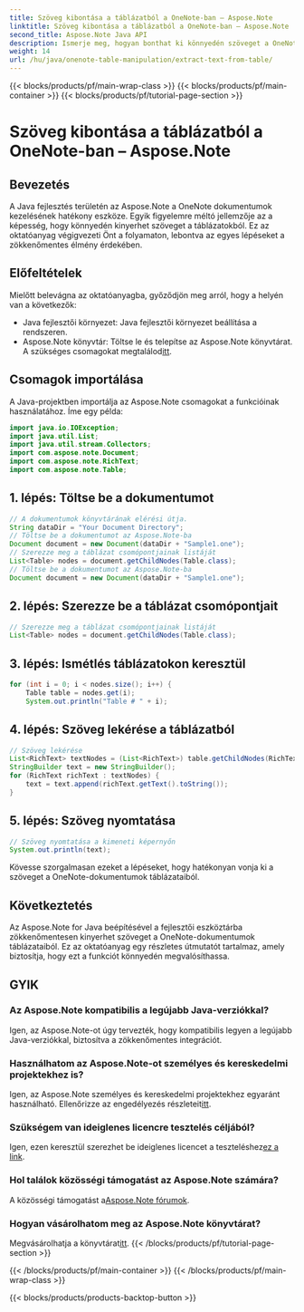 ```yaml
---
title: Szöveg kibontása a táblázatból a OneNote-ban – Aspose.Note
linktitle: Szöveg kibontása a táblázatból a OneNote-ban – Aspose.Note
second_title: Aspose.Note Java API
description: Ismerje meg, hogyan bonthat ki könnyedén szöveget a OneNote táblázataiból az Aspose.Note for Java segítségével. Kövesse lépésenkénti útmutatónkat a zökkenőmentes integráció érdekében.
weight: 14
url: /hu/java/onenote-table-manipulation/extract-text-from-table/
---
```


{{< blocks/products/pf/main-wrap-class >}}
{{< blocks/products/pf/main-container >}}
{{< blocks/products/pf/tutorial-page-section >}}

# Szöveg kibontása a táblázatból a OneNote-ban – Aspose.Note

## Bevezetés
A Java fejlesztés területén az Aspose.Note a OneNote dokumentumok kezelésének hatékony eszköze. Egyik figyelemre méltó jellemzője az a képesség, hogy könnyedén kinyerhet szöveget a táblázatokból. Ez az oktatóanyag végigvezeti Önt a folyamaton, lebontva az egyes lépéseket a zökkenőmentes élmény érdekében.
## Előfeltételek
Mielőtt belevágna az oktatóanyagba, győződjön meg arról, hogy a helyén van a következők:
- Java fejlesztői környezet: Java fejlesztői környezet beállítása a rendszeren.
-  Aspose.Note könyvtár: Töltse le és telepítse az Aspose.Note könyvtárat. A szükséges csomagokat megtalálod[itt](https://releases.aspose.com/note/java/).
## Csomagok importálása
A Java-projektben importálja az Aspose.Note csomagokat a funkcióinak használatához. Íme egy példa:
```java
import java.io.IOException;
import java.util.List;
import java.util.stream.Collectors;
import com.aspose.note.Document;
import com.aspose.note.RichText;
import com.aspose.note.Table;
```
## 1. lépés: Töltse be a dokumentumot
```java
// A dokumentumok könyvtárának elérési útja.
String dataDir = "Your Document Directory";
// Töltse be a dokumentumot az Aspose.Note-ba
Document document = new Document(dataDir + "Sample1.one");
// Szerezze meg a táblázat csomópontjainak listáját
List<Table> nodes = document.getChildNodes(Table.class);
// Töltse be a dokumentumot az Aspose.Note-ba
Document document = new Document(dataDir + "Sample1.one");
```
## 2. lépés: Szerezze be a táblázat csomópontjait
```java
// Szerezze meg a táblázat csomópontjainak listáját
List<Table> nodes = document.getChildNodes(Table.class);
```
## 3. lépés: Ismétlés táblázatokon keresztül
```java
for (int i = 0; i < nodes.size(); i++) {
    Table table = nodes.get(i);
    System.out.println("Table # " + i);
```
## 4. lépés: Szöveg lekérése a táblázatból
```java
// Szöveg lekérése
List<RichText> textNodes = (List<RichText>) table.getChildNodes(RichText.class);
StringBuilder text = new StringBuilder();
for (RichText richText : textNodes) {
    text = text.append(richText.getText().toString());
}
```
## 5. lépés: Szöveg nyomtatása
```java
// Szöveg nyomtatása a kimeneti képernyőn
System.out.println(text);
```
Kövesse szorgalmasan ezeket a lépéseket, hogy hatékonyan vonja ki a szöveget a OneNote-dokumentumok táblázataiból.
## Következtetés
Az Aspose.Note for Java beépítésével a fejlesztői eszköztárba zökkenőmentesen kinyerhet szöveget a OneNote-dokumentumok táblázataiból. Ez az oktatóanyag egy részletes útmutatót tartalmaz, amely biztosítja, hogy ezt a funkciót könnyedén megvalósíthassa.
## GYIK
### Az Aspose.Note kompatibilis a legújabb Java-verziókkal?
Igen, az Aspose.Note-ot úgy tervezték, hogy kompatibilis legyen a legújabb Java-verziókkal, biztosítva a zökkenőmentes integrációt.
### Használhatom az Aspose.Note-ot személyes és kereskedelmi projektekhez is?
 Igen, az Aspose.Note személyes és kereskedelmi projektekhez egyaránt használható. Ellenőrizze az engedélyezés részleteit[itt](https://purchase.aspose.com/buy).
### Szükségem van ideiglenes licencre tesztelés céljából?
 Igen, ezen keresztül szerezhet be ideiglenes licencet a teszteléshez[ez a link](https://purchase.aspose.com/temporary-license/).
### Hol találok közösségi támogatást az Aspose.Note számára?
 A közösségi támogatást a[Aspose.Note fórumok](https://forum.aspose.com/c/note/28).
### Hogyan vásárolhatom meg az Aspose.Note könyvtárat?
 Megvásárolhatja a könyvtárat[itt](https://purchase.aspose.com/buy).
{{< /blocks/products/pf/tutorial-page-section >}}

{{< /blocks/products/pf/main-container >}}
{{< /blocks/products/pf/main-wrap-class >}}

{{< blocks/products/products-backtop-button >}}
